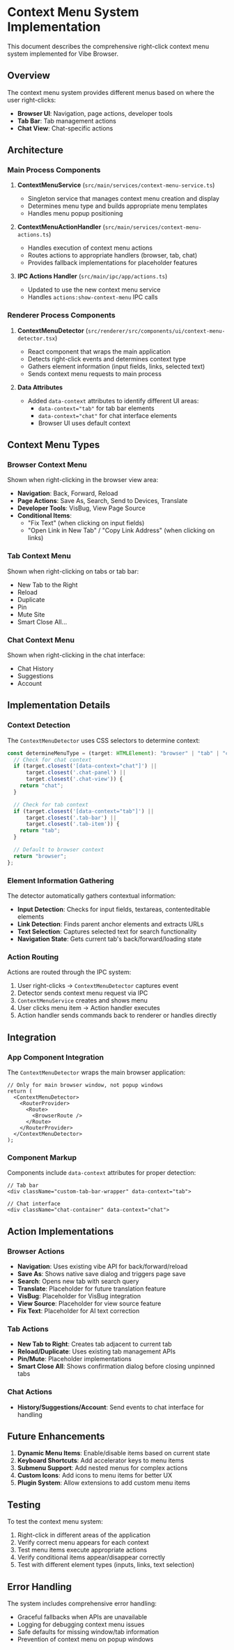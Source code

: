 # Context Menu System Implementation

This document describes the comprehensive right-click context menu system implemented for Vibe Browser.

## Overview

The context menu system provides different menus based on where the user right-clicks:

- **Browser UI**: Navigation, page actions, developer tools
- **Tab Bar**: Tab management actions
- **Chat View**: Chat-specific actions

## Architecture

### Main Process Components

1. **ContextMenuService** (`src/main/services/context-menu-service.ts`)
   - Singleton service that manages context menu creation and display
   - Determines menu type and builds appropriate menu templates
   - Handles menu popup positioning

2. **ContextMenuActionHandler** (`src/main/services/context-menu-actions.ts`)
   - Handles execution of context menu actions
   - Routes actions to appropriate handlers (browser, tab, chat)
   - Provides fallback implementations for placeholder features

3. **IPC Actions Handler** (`src/main/ipc/app/actions.ts`)
   - Updated to use the new context menu service
   - Handles `actions:show-context-menu` IPC calls

### Renderer Process Components

1. **ContextMenuDetector** (`src/renderer/src/components/ui/context-menu-detector.tsx`)
   - React component that wraps the main application
   - Detects right-click events and determines context type
   - Gathers element information (input fields, links, selected text)
   - Sends context menu requests to main process

2. **Data Attributes**
   - Added `data-context` attributes to identify different UI areas:
     - `data-context="tab"` for tab bar elements
     - `data-context="chat"` for chat interface elements
     - Browser UI uses default context

## Context Menu Types

### Browser Context Menu
Shown when right-clicking in the browser view area:

- **Navigation**: Back, Forward, Reload
- **Page Actions**: Save As, Search, Send to Devices, Translate
- **Developer Tools**: VisBug, View Page Source
- **Conditional Items**:
  - "Fix Text" (when clicking on input fields)
  - "Open Link in New Tab" / "Copy Link Address" (when clicking on links)

### Tab Context Menu
Shown when right-clicking on tabs or tab bar:

- New Tab to the Right
- Reload
- Duplicate
- Pin
- Mute Site
- Smart Close All...

### Chat Context Menu
Shown when right-clicking in the chat interface:

- Chat History
- Suggestions
- Account

## Implementation Details

### Context Detection

The `ContextMenuDetector` uses CSS selectors to determine context:

```typescript
const determineMenuType = (target: HTMLElement): "browser" | "tab" | "chat" => {
  // Check for chat context
  if (target.closest('[data-context="chat"]') || 
      target.closest('.chat-panel') || 
      target.closest('.chat-view')) {
    return "chat";
  }

  // Check for tab context
  if (target.closest('[data-context="tab"]') || 
      target.closest('.tab-bar') || 
      target.closest('.tab-item')) {
    return "tab";
  }

  // Default to browser context
  return "browser";
};
```

### Element Information Gathering

The detector automatically gathers contextual information:

- **Input Detection**: Checks for input fields, textareas, contenteditable elements
- **Link Detection**: Finds parent anchor elements and extracts URLs
- **Text Selection**: Captures selected text for search functionality
- **Navigation State**: Gets current tab's back/forward/loading state

### Action Routing

Actions are routed through the IPC system:

1. User right-clicks → `ContextMenuDetector` captures event
2. Detector sends context menu request via IPC
3. `ContextMenuService` creates and shows menu
4. User clicks menu item → Action handler executes
5. Action handler sends commands back to renderer or handles directly

## Integration

### App Component Integration

The `ContextMenuDetector` wraps the main browser application:

```tsx
// Only for main browser window, not popup windows
return (
  <ContextMenuDetector>
    <RouterProvider>
      <Route>
        <BrowserRoute />
      </Route>
    </RouterProvider>
  </ContextMenuDetector>
);
```

### Component Markup

Components include `data-context` attributes for proper detection:

```tsx
// Tab bar
<div className="custom-tab-bar-wrapper" data-context="tab">

// Chat interface
<div className="chat-container" data-context="chat">
```

## Action Implementations

### Browser Actions

- **Navigation**: Uses existing vibe API for back/forward/reload
- **Save As**: Shows native save dialog and triggers page save
- **Search**: Opens new tab with search query
- **Translate**: Placeholder for future translation feature
- **VisBug**: Placeholder for VisBug integration
- **View Source**: Placeholder for view source feature
- **Fix Text**: Placeholder for AI text correction

### Tab Actions

- **New Tab to Right**: Creates tab adjacent to current tab
- **Reload/Duplicate**: Uses existing tab management APIs
- **Pin/Mute**: Placeholder implementations
- **Smart Close All**: Shows confirmation dialog before closing unpinned tabs

### Chat Actions

- **History/Suggestions/Account**: Send events to chat interface for handling

## Future Enhancements

1. **Dynamic Menu Items**: Enable/disable items based on current state
2. **Keyboard Shortcuts**: Add accelerator keys to menu items
3. **Submenu Support**: Add nested menus for complex actions
4. **Custom Icons**: Add icons to menu items for better UX
5. **Plugin System**: Allow extensions to add custom menu items

## Testing

To test the context menu system:

1. Right-click in different areas of the application
2. Verify correct menu appears for each context
3. Test menu items execute appropriate actions
4. Verify conditional items appear/disappear correctly
5. Test with different element types (inputs, links, text selection)

## Error Handling

The system includes comprehensive error handling:

- Graceful fallbacks when APIs are unavailable
- Logging for debugging context menu issues
- Safe defaults for missing window/tab information
- Prevention of context menu on popup windows